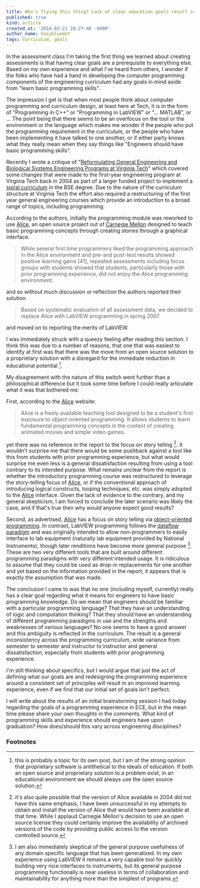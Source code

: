 ```yaml
---
title: Who's flying this thing? Lack of clear education goals result in sub-optimal learning experiences
published: true
kind: article
created_at: '2014-03-21 20:27:46 -0400'
author_name: hazybluedot
tags: curriculum, goals
---
```


In the assessment class I'm taking the first thing we learned about
creating assessments is that having clear goals are a prerequisite to
everything else. Based on my own experience and what I've heard from
others, I wonder if the folks who have had a hand in developing the
computer programming components of the engineering curriculum had any
goals in mind aside from "learn basic programming skills".

<!-- more -->

The impression I get is that when most people think about computer
programming and curriculum design, at least here at Tech, it is in the
form of "Programming in C++" or "Programming in LabVIEW" or
"... MATLAB", or ... The point being that there seems to be an
overfocus on the tool or the environment or the language which makes
me wonder if the people who put the programming requirement in the
curriculum, or the people who have been implementing it have talked to
one another, or if either party knows what they really mean when they
say things like "Engineers should have basic programming skills".

Recently I wrote a critique of
"[Reformulating General Engineering and Biological Systems Engineering Programs at Virginia Tech][Lohani2011]"
which covered some changes that were made to the first-year
engineering program at Virginia Tech back in 2004 as part of a larger
funded project to implement a [spiral curriculum][spiral_curriulum] in
the BSE degree. Due to the nature of the curriculum structure at
Virginia Tech the effort also required a restructuring of the first
year general engineering courses which provide an introduction to a
broad range of topics, including programming.

According to the authors, initially the programming module was
reworked to use [Alice](http://www.alice.org), an open source project
out of [Carnegie Mellon](http://www.cmu.edu/index.shtml) designed to
teach basic programming concepts through creating stories through a
graphical interface.

> While several first time programmers liked the programming approach
> in the Alice environment and pre-and post-test results showed positive
> learning gains [41], repeated assessments including focus groups with
> students showed that students, particularly those with prior
> programming experience, did not enjoy the Alice programming
> environment.

and so without much discussion or reflection the authors reported
their solution

> Based on systematic evaluation of all assessment data, we decided to
> replace Alice with LabVIEW programming in spring 2007.

and moved on to reporting the merits of LabVIEW.

[Lohani2011]: http://advances.asee.org/wp-content/uploads/vol02/issue04/papers/aee-vol02-issue04-p11.pdf
[spiral_curriulum]: http://serendip.brynmawr.edu/exchange/wfrankli/ii09/spiral.curriculum

I was immediately struck with a queezy feeling after reading this
section. I think this was due to a number of reasons, that one that
was easiest to identify at first was that there was the move from an
open source solution to a proprietary solution with a disregard for
the immediate reduction in educational potential [^ossed].

My disagreement with the nature of this switch went further than a
philosophical difference but it took some time before I could really
articulate what it was that bothered me.

First, according to the
[Alice](http://www.alice.org/index.php?page=what_is_alice/what_is_alice)
website:

> Alice is a freely available teaching tool designed to be a student's
> first exposure to object-oriented programming. It allows students to
> learn fundamental programming concepts in the context of creating
> animated movies and simple video games.

yet there was no reference in the report to the focus on story telling
[^oldalice].  It wouldn't surprise me that there would be some
pushback against a tool like this from students with prior programming
experience, but what would surprise me even less is a general
dissatisfaction resulting from using a tool contrary to its intended
purpose.  What remains unclear from the report is whether the
introductory programming course was restructured to leverage the
story-telling focus of [Alice], or if the conventional approach of
introducing logical constructs, looping techniques, etc. was simply
adopted to the [Alice] interface. Given the lack of evidence to the
contrary, and my general skepticism, I am forced to conclude the later
scenario was likely the case, and if that's true then why *would*
anyone expect good results?

Second, as advertised, [Alice] has a focus on story telling via
[object-oriented programming][wiki:oop]. In contrast, LabVIEW
programming follows the [dataflow paradigm][wiki:dataflow] and was
originally intended to allow non-programmers to easily interface to
lab equipment (naturally lab equipment provided by National
Instruments), though later renditions have become more general purpose
[^dslgen].  These are two very different tools that are built around
different programming paradigms with very different intended usage. It
is ridiculous to assume that they could be used as drop-in
replacements for one another and yet based on the information provided
in the report, it appears that is exactly the assumption that was
made.

[Alice]: http://www.alice.org
[wiki:oop]: http://en.wikipedia.org/wiki/Object-oriented_programming
[wiki:dataflow]: http://en.wikipedia.org/wiki/Dataflow_programming

The conclusion I came to was that no one (including myself, currently)
really has a clear goal regarding what it means for engineers to have
basic programming knowledge.  Do we mean that engineers should be
familiar with a particular programming language? That they have an
understanding of logic and computation thinking? That they should have
an understanding of different programming paradigms in use and the
strengths and weaknesses of various languages? No one seems to have a
good answer and this ambiguity is reflected in the curriculum. The
result is a general inconsistency across the programming curriculum,
wide variance from semester to semester and instructor to instructor
and general dissatisfaction, especially from students with prior
programming experience.

I'm still thinking about specifics, but I would argue that just the
act of defining what our goals are and redesigning the programming
experience around a consistent set of principles will result in an
improved learning experience, even if we find that our initial set of
goals isn't perfect.

I will write about the results of an initial brainstorming session I
had today regarding the goals of a programming experience in ECE, but
in the mean time please share your own thoughts in the comments.  What
kind of programming skills and experience should engineers have upon
graduation? How does/should this vary across engineering disciplines?

### Footnotes

[^ossed]: this is probably a topic for its own post, but I am of the strong opinion that proprietary software is antithetical to the ideals of education. If both an open source and proprietary solution to a problem exist, in an educational environment we should always use the open source solution.

[^oldalice]: it's also quite possible that the version of Alice available in 2004 did not have this same emphasis, I have been unsuccessful in my attempts to obtain and install the version of Alice that would have been available at that time. While I applaud Carnegie Mellon's decision to use an open source license they could certainly improve the availability of archived versions of the code by providing public access to the version controlled source.

[^dslgen]: I am also immediately skeptical of the general purpose usefulness of any domain specific language that has been generalized. In my own experience using LabVIEW it remains a very capable tool for quickly building very nice interfaces to instruments, but its general purpose programming functionally is near useless in terms of collaboration and maintainability for anything more than the simplest of programs.
